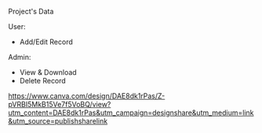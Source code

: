 Project's Data

User:
+ Add/Edit Record

Admin:
+ View & Download
+ Delete Record


https://www.canva.com/design/DAE8dk1rPas/Z-pVRBI5MkB15Ve7f5VoBQ/view?utm_content=DAE8dk1rPas&utm_campaign=designshare&utm_medium=link&utm_source=publishsharelink